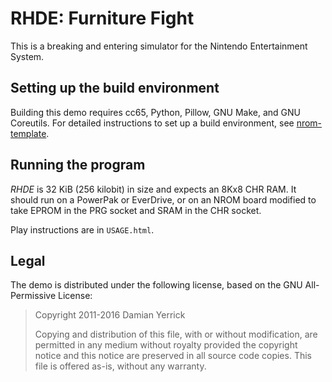 RHDE: Furniture Fight
=====================

This is a breaking and entering simulator for the Nintendo
Entertainment System.

Setting up the build environment
--------------------------------
Building this demo requires cc65, Python, Pillow, GNU Make, and GNU
Coreutils.  For detailed instructions to set up a build environment,
see [nrom-template].

[nrom-template]: https://github.com/pinobatch/nrom-template

Running the program
-------------------
*RHDE* is 32 KiB (256 kilobit) in size and expects an 8Kx8 CHR RAM.
It should run on a PowerPak or EverDrive, or on an NROM board
modified to take EPROM in the PRG socket and SRAM in the CHR socket.

Play instructions are in `USAGE.html`.

Legal
-----
The demo is distributed under the following license, based on the
GNU All-Permissive License:

> Copyright 2011-2016 Damian Yerrick
> 
> Copying and distribution of this file, with or without
> modification, are permitted in any medium without royalty provided
> the copyright notice and this notice are preserved in all source
> code copies.  This file is offered as-is, without any warranty.
